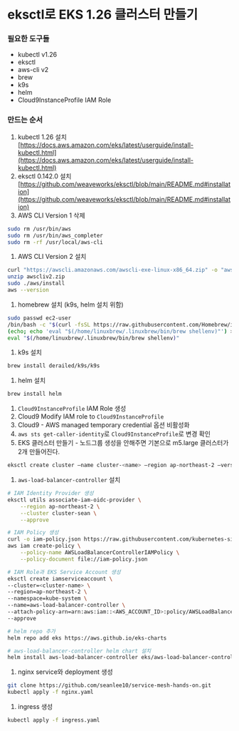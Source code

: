 # eksctl로 EKS 1.26 클러스터 만들기

### 필요한 도구들

- kubectl v1.26
- eksctl
- aws-cli v2
- brew
- k9s
- helm
- Cloud9InstanceProfile IAM Role

### 만드는 순서

1. kubectl 1.26 설치 [https://docs.aws.amazon.com/eks/latest/userguide/install-kubectl.html](https://docs.aws.amazon.com/eks/latest/userguide/install-kubectl.html)
2. eksctl 0.142.0 설치 [https://github.com/weaveworks/eksctl/blob/main/README.md#installation](https://github.com/weaveworks/eksctl/blob/main/README.md#installation)
3. AWS CLI Version 1 삭제

```bash
sudo rm /usr/bin/aws
sudo rm /usr/bin/aws_completer
sudo rm -rf /usr/local/aws-cli
```

1. AWS CLI Version 2 설치

```bash
curl "https://awscli.amazonaws.com/awscli-exe-linux-x86_64.zip" -o "awscliv2.zip"
unzip awscliv2.zip
sudo ./aws/install
aws --version
```

1. homebrew 설치 (k9s, helm 설치 위함)

```bash
sudo passwd ec2-user
/bin/bash -c "$(curl -fsSL https://raw.githubusercontent.com/Homebrew/install/HEAD/install.sh)"
(echo; echo 'eval "$(/home/linuxbrew/.linuxbrew/bin/brew shellenv)"') >> /home/ec2-user/.bash_profile
eval "$(/home/linuxbrew/.linuxbrew/bin/brew shellenv)"
```

1. k9s 설치

```bash
brew install derailed/k9s/k9s
```

1. helm 설치

```bash
brew install helm
```

1. `Cloud9InstanceProfile` IAM Role 생성
2. Cloud9 Modify IAM role to `Cloud9InstanceProfile`
3. Cloud9 - AWS managed temporary credential 옵션 비활성화
4. `aws sts get-caller-identity`로 `Cloud9InstanceProfile`로 변경 확인
5. EKS 클러스터 만들기 - 노드그룹 생성을 안해주면 기본으로 m5.large 클러스터가 2개 만들어진다.

```bash
eksctl create cluster —name cluster-<name> —region ap-northeast-2 —version 1.26
```

1. `aws-load-balancer-controller` 설치

```bash
# IAM Identity Provider 생성
eksctl utils associate-iam-oidc-provider \
    --region ap-northeast-2 \
    --cluster cluster-sean \
    --approve

# IAM Policy 생성
curl -o iam-policy.json https://raw.githubusercontent.com/kubernetes-sigs/aws-load-balancer-controller/main/docs/install/iam_policy.json
aws iam create-policy \
    --policy-name AWSLoadBalancerControllerIAMPolicy \
    --policy-document file://iam-policy.json

# IAM Role과 EKS Service Account 생성
eksctl create iamserviceaccount \
--cluster=<cluster-name> \
--region=ap-northeast-2 \
--namespace=kube-system \
--name=aws-load-balancer-controller \
--attach-policy-arn=arn:aws:iam::<AWS_ACCOUNT_ID>:policy/AWSLoadBalancerControllerIAMPolicy \
--approve

# helm repo 추가
helm repo add eks https://aws.github.io/eks-charts

# aws-load-balancer-controller helm chart 설치
helm install aws-load-balancer-controller eks/aws-load-balancer-controller --set clusterName=my-cluster -n kube-system --set serviceAccount.create=false --set serviceAccount.name=aws-load-balancer-controller
```

1. nginx service와 deployment 생성

```bash
git clone https://github.com/seanlee10/service-mesh-hands-on.git
kubectl apply -f nginx.yaml
```

1. ingress 생성

```bash
kubectl apply -f ingress.yaml
```

